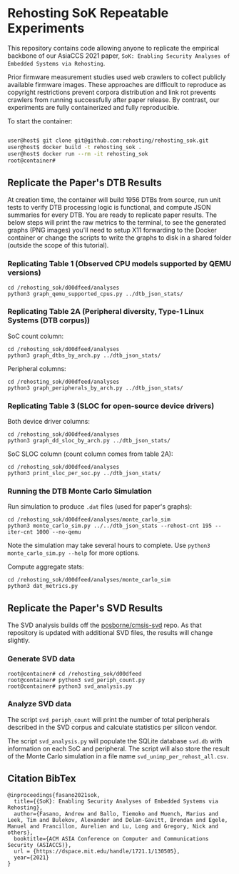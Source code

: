 # Rehosting SoK Repeatable Experiments

This repository contains code allowing anyone to replicate the empirical backbone of our AsiaCCS 2021 paper, `SoK: Enabling Security Analyses of Embedded Systems via Rehosting`.

Prior firmware measurement studies used web crawlers to collect publicly available firmware images.
These approaches are difficult to reproduce as copyright restrictions prevent corpora distribution and link rot prevents crawlers from running successfully after paper release.
By contrast, our experiments are fully containerized and fully reproducible.

To start the container:
```sh

user@host$ git clone git@github.com:rehosting/rehosting_sok.git
user@host$ docker build -t rehosting_sok .
user@host$ docker run --rm -it rehosting_sok
root@container#
```

## Replicate the Paper's DTB Results

At creation time, the container will build 1956 DTBs from source, run unit tests to verify DTB processing logic is functional, and compute JSON summaries for every DTB.
You are ready to replicate paper results.
The below steps will print the raw metrics to the terminal, to see the generated graphs (PNG images) you'll need to setup X11 forwarding to the Docker container or change the scripts to write the graphs to disk in a shared folder (outside the scope of this tutorial).

### Replicating Table 1 (Observed CPU models supported by QEMU versions)

```
cd /rehosting_sok/d00dfeed/analyses
python3 graph_qemu_supported_cpus.py ../dtb_json_stats/
```

### Replicating Table 2A (Peripheral diversity, Type-1 Linux Systems (DTB corpus))

SoC count column:

```
cd /rehosting_sok/d00dfeed/analyses
python3 graph_dtbs_by_arch.py ../dtb_json_stats/
```

Peripheral columns:

```
cd /rehosting_sok/d00dfeed/analyses
python3 graph_peripherals_by_arch.py ../dtb_json_stats/
```

### Replicating Table 3 (SLOC for open-source device drivers)

Both device driver columns:

```
cd /rehosting_sok/d00dfeed/analyses
python3 graph_dd_sloc_by_arch.py ../dtb_json_stats/
```

SoC SLOC column (count column comes from table 2A):

```
cd /rehosting_sok/d00dfeed/analyses
python3 print_sloc_per_soc.py ../dtb_json_stats/
```

### Running the DTB Monte Carlo Simulation

Run simulation to produce `.dat` files (used for paper's graphs):

```
cd /rehosting_sok/d00dfeed/analyses/monte_carlo_sim
python3 monte_carlo_sim.py ../../dtb_json_stats --rehost-cnt 195 --iter-cnt 1000 --no-qemu
```

Note the simulation may take several hours to complete.
Use `python3 monte_carlo_sim.py --help` for more options.

Compute aggregate stats:

```
cd /rehosting_sok/d00dfeed/analyses/monte_carlo_sim
python3 dat_metrics.py
```

## Replicate the Paper's SVD Results
The SVD analysis builds off the [posborne/cmsis-svd](https://github.com/posborne/cmsis-svd) repo. As that repository is updated with additional SVD files, the results will change slightly.

### Generate SVD data
```
root@container# cd /rehosting_sok/d00dfeed
root@container# python3 svd_periph_count.py
root@container# python3 svd_analysis.py
```

### Analyze SVD data
The script `svd_periph_count` will print the number of total peripherals described in the SVD corpus and calculate statistics per silicon vendor.

The script `svd_analysis.py` will populate the SQLite database `svd.db` with information on each SoC and peripheral. The script will also store the result of the Monte Carlo simulation in a file name `svd_unimp_per_rehost_all.csv`.

## Citation BibTex
```
@inproceedings{fasano2021sok,
  title={{SoK}: Enabling Security Analyses of Embedded Systems via Rehosting},
  author={Fasano, Andrew and Ballo, Tiemoko and Muench, Marius and Leek, Tim and Bulekov, Alexander and Dolan-Gavitt, Brendan and Egele, Manuel and Francillon, Aurelien and Lu, Long and Gregory, Nick and others},
  booktitle={ACM ASIA Conference on Computer and Communications Security (ASIACCS)},
  url = {https://dspace.mit.edu/handle/1721.1/130505},
  year={2021}
}
```
